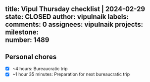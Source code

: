 title:	Vipul Thursday checklist | 2024-02-29
state:	CLOSED
author:	vipulnaik
labels:	
comments:	0
assignees:	vipulnaik
projects:	
milestone:	
number:	1489
--
## Personal chores

- [x] ~4 hours: Bureaucratic trip
- [x] ~1 hour 35 minutes: Preparation for next bureaucratic trip 
